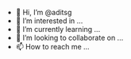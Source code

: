 - 👋 Hi, I’m @aditsg
- 👀 I’m interested in ...
- 🌱 I’m currently learning ...
- 💞️ I’m looking to collaborate on ...
- 📫 How to reach me ...

<!---
aditsg/aditsg is a ✨ special ✨ repository because its `README.md` (this file) appears on your GitHub profile.
You can click the Preview link to take a look at your changes.
--->
